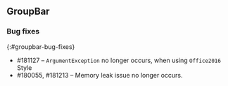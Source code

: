 ## GroupBar

### Bug fixes
{:#groupbar-bug-fixes}

* \#181127 – `ArgumentException` no longer occurs, when using `Office2016` Style 
* \#180055, #181213 – Memory leak issue no longer occurs. 